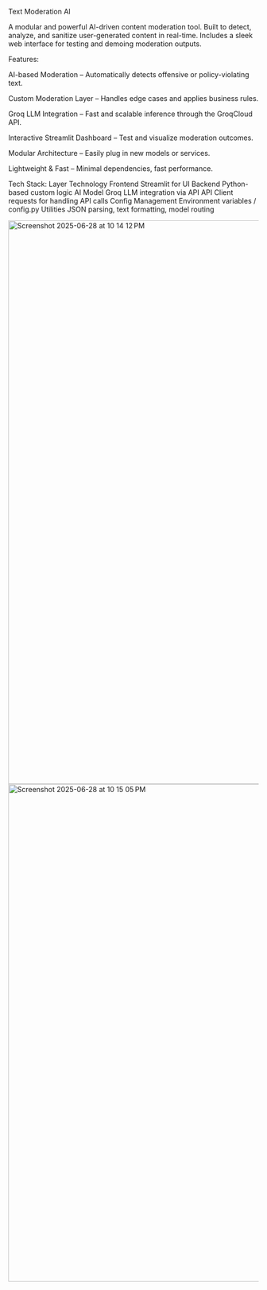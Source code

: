 Text Moderation AI

A modular and powerful AI-driven content moderation tool. Built to detect, analyze, and sanitize user-generated content in real-time. Includes a sleek web interface for testing and demoing moderation outputs.

Features:

AI-based Moderation – Automatically detects offensive or policy-violating text.


Custom Moderation Layer – Handles edge cases and applies business rules.


Groq LLM Integration – Fast and scalable inference through the GroqCloud API.


Interactive Streamlit Dashboard – Test and visualize moderation outcomes.


Modular Architecture – Easily plug in new models or services.


Lightweight & Fast – Minimal dependencies, fast performance.


Tech Stack:
Layer	Technology
Frontend	Streamlit for UI
Backend	Python-based custom logic
AI Model	Groq LLM integration via API
API Client	requests for handling API calls
Config Management	Environment variables / config.py
Utilities	JSON parsing, text formatting, model routing


<img width="1134" alt="Screenshot 2025-06-28 at 10 14 12 PM" src="https://github.com/user-attachments/assets/326db5ae-37b8-4ea1-a013-2f1d21638e50" />

<img width="1001" alt="Screenshot 2025-06-28 at 10 15 05 PM" src="https://github.com/user-attachments/assets/6e20cdbe-cb58-4640-91eb-9f9fb82c0e93" />





